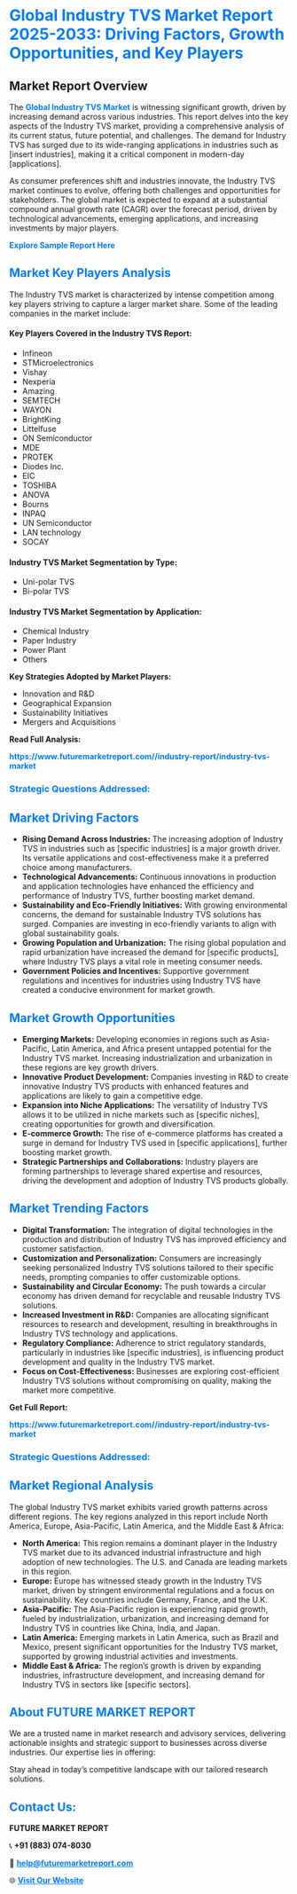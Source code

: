<h1 style="color: #007BFF;">Global Industry TVS Market Report 2025-2033: Driving Factors, Growth Opportunities, and Key Players</h1>

<section id="overview">
<h2>Market Report Overview</h2>
<p>The <a href="https://www.futuremarketreport.com//industry-report/industry-tvs-market" style="color: #007BFF; text-decoration: none;"><strong>Global Industry TVS Market</strong></a> is witnessing significant growth, driven by increasing demand across various industries. This report delves into the key aspects of the Industry TVS market, providing a comprehensive analysis of its current status, future potential, and challenges. The demand for Industry TVS has surged due to its wide-ranging applications in industries such as [insert industries], making it a critical component in modern-day [applications].</p>
<p>As consumer preferences shift and industries innovate, the Industry TVS market continues to evolve, offering both challenges and opportunities for stakeholders. The global market is expected to expand at a substantial compound annual growth rate (CAGR) over the forecast period, driven by technological advancements, emerging applications, and increasing investments by major players.</p>
</section>

<section id="overview">
<p><a href="https://www.futuremarketreport.com//request-sample/reportId=75480" style="color: #007BFF; text-decoration: none;"><strong>Explore Sample Report Here</strong></a></p>
</section>

<section id="key-players">
<h2 style="color: #007BFF;">Market Key Players Analysis</h2>
<p>The Industry TVS market is characterized by intense competition among key players striving to capture a larger market share. Some of the leading companies in the market include:</p>
<h4>Key Players Covered in the Industry TVS Report:</h4>
<ul><li>Infineon</li><li>STMicroelectronics</li><li>Vishay</li><li>Nexperia</li><li>Amazing</li><li>SEMTECH</li><li>WAYON</li><li>BrightKing</li><li>Littelfuse</li><li>ON Semiconductor</li><li>MDE</li><li>PROTEK</li><li>Diodes Inc.</li><li>EIC</li><li>TOSHIBA</li><li>ANOVA</li><li>Bourns</li><li>INPAQ</li><li>UN Semiconductor</li><li>LAN technology</li><li>SOCAY</li></ul>
<h4>Industry TVS Market Segmentation by Type:</h4>
<ul><li>Uni-polar TVS</li><li>Bi-polar TVS</li></ul>

<h4>Industry TVS Market Segmentation by Application:</h4>
<ul><li>Chemical Industry</li><li>Paper Industry</li><li>Power Plant</li><li>Others</li></ul>
<p><strong>Key Strategies Adopted by Market Players:</strong></p>
<ul>
<li>Innovation and R&D</li>
<li>Geographical Expansion</li>
<li>Sustainability Initiatives</li>
<li>Mergers and Acquisitions</li>
</ul>
</section>

<section>
<p><strong>Read Full Analysis: </strong></p><a href="https://www.futuremarketreport.com//industry-report/industry-tvs-market" style="color: #007BFF; text-decoration: none;"><strong>https://www.futuremarketreport.com//industry-report/industry-tvs-market</strong></a>
<h3 style="color: #007BFF;">Strategic Questions Addressed:</h3>
</section>

<section id="driving-factors">
<h2 style="color: #007BFF;">Market Driving Factors</h2>
<ul>
<li><strong>Rising Demand Across Industries:</strong> The increasing adoption of Industry TVS in industries such as [specific industries] is a major growth driver. Its versatile applications and cost-effectiveness make it a preferred choice among manufacturers.</li>
<li><strong>Technological Advancements:</strong> Continuous innovations in production and application technologies have enhanced the efficiency and performance of Industry TVS, further boosting market demand.</li>
<li><strong>Sustainability and Eco-Friendly Initiatives:</strong> With growing environmental concerns, the demand for sustainable Industry TVS solutions has surged. Companies are investing in eco-friendly variants to align with global sustainability goals.</li>
<li><strong>Growing Population and Urbanization:</strong> The rising global population and rapid urbanization have increased the demand for [specific products], where Industry TVS plays a vital role in meeting consumer needs.</li>
<li><strong>Government Policies and Incentives:</strong> Supportive government regulations and incentives for industries using Industry TVS have created a conducive environment for market growth.</li>
</ul>
</section>

<section id="growth-opportunities">
<h2 style="color: #007BFF;">Market Growth Opportunities</h2>
<ul>
<li><strong>Emerging Markets:</strong> Developing economies in regions such as Asia-Pacific, Latin America, and Africa present untapped potential for the Industry TVS market. Increasing industrialization and urbanization in these regions are key growth drivers.</li>
<li><strong>Innovative Product Development:</strong> Companies investing in R&D to create innovative Industry TVS products with enhanced features and applications are likely to gain a competitive edge.</li>
<li><strong>Expansion into Niche Applications:</strong> The versatility of Industry TVS allows it to be utilized in niche markets such as [specific niches], creating opportunities for growth and diversification.</li>
<li><strong>E-commerce Growth:</strong> The rise of e-commerce platforms has created a surge in demand for Industry TVS used in [specific applications], further boosting market growth.</li>
<li><strong>Strategic Partnerships and Collaborations:</strong> Industry players are forming partnerships to leverage shared expertise and resources, driving the development and adoption of Industry TVS products globally.</li>
</ul>
</section>

<section id="trending-factors">
<h2 style="color: #007BFF;">Market Trending Factors</h2>
<ul>
<li><strong>Digital Transformation:</strong> The integration of digital technologies in the production and distribution of Industry TVS has improved efficiency and customer satisfaction.</li>
<li><strong>Customization and Personalization:</strong> Consumers are increasingly seeking personalized Industry TVS solutions tailored to their specific needs, prompting companies to offer customizable options.</li>
<li><strong>Sustainability and Circular Economy:</strong> The push towards a circular economy has driven demand for recyclable and reusable Industry TVS solutions.</li>
<li><strong>Increased Investment in R&D:</strong> Companies are allocating significant resources to research and development, resulting in breakthroughs in Industry TVS technology and applications.</li>
<li><strong>Regulatory Compliance:</strong> Adherence to strict regulatory standards, particularly in industries like [specific industries], is influencing product development and quality in the Industry TVS market.</li>
<li><strong>Focus on Cost-Effectiveness:</strong> Businesses are exploring cost-efficient Industry TVS solutions without compromising on quality, making the market more competitive.</li>
</ul>
</section>

<section>
<p><strong>Get Full Report: </strong></p><a href="https://www.futuremarketreport.com//industry-report/industry-tvs-market" style="color: #007BFF; text-decoration: none;"><strong>https://www.futuremarketreport.com//industry-report/industry-tvs-market</strong></a>
<h3 style="color: #007BFF;">Strategic Questions Addressed:</h3>
</section>


<section id="regional-analysis">
<h2 style="color: #007BFF;">Market Regional Analysis</h2>
<p>The global Industry TVS market exhibits varied growth patterns across different regions. The key regions analyzed in this report include North America, Europe, Asia-Pacific, Latin America, and the Middle East & Africa:</p>
<ul>
<li><strong>North America:</strong> This region remains a dominant player in the Industry TVS market due to its advanced industrial infrastructure and high adoption of new technologies. The U.S. and Canada are leading markets in this region.</li>
<li><strong>Europe:</strong> Europe has witnessed steady growth in the Industry TVS market, driven by stringent environmental regulations and a focus on sustainability. Key countries include Germany, France, and the U.K.</li>
<li><strong>Asia-Pacific:</strong> The Asia-Pacific region is experiencing rapid growth, fueled by industrialization, urbanization, and increasing demand for Industry TVS in countries like China, India, and Japan.</li>
<li><strong>Latin America:</strong> Emerging markets in Latin America, such as Brazil and Mexico, present significant opportunities for the Industry TVS market, supported by growing industrial activities and investments.</li>
<li><strong>Middle East & Africa:</strong> The region’s growth is driven by expanding industries, infrastructure development, and increasing demand for Industry TVS in sectors like [specific sectors].</li>
</ul>
</section>

<footer>
<h2 style="color: #007BFF;">About FUTURE MARKET REPORT</h2>
<p>We are a trusted name in market research and advisory services, delivering actionable insights and strategic support to businesses across diverse industries. Our expertise lies in offering:</p>

<p>Stay ahead in today’s competitive landscape with our tailored research solutions.</p>

<h2 style="color: #007BFF;">Contact Us:</h2>
<p><strong>FUTURE MARKET REPORT</strong></p>
<p>📞 <strong>+91 (883) 074-8030</strong></p>
<p>📧 <strong><a href="mailto:help@futuremarketreport.com" style="color: #007BFF;">help@futuremarketreport.com</a></strong></p>
<p>🌐 <strong><a href="https://www.futuremarketreport.com/" style="color: #007BFF;">Visit Our Website</a></strong></p>
</footer>
